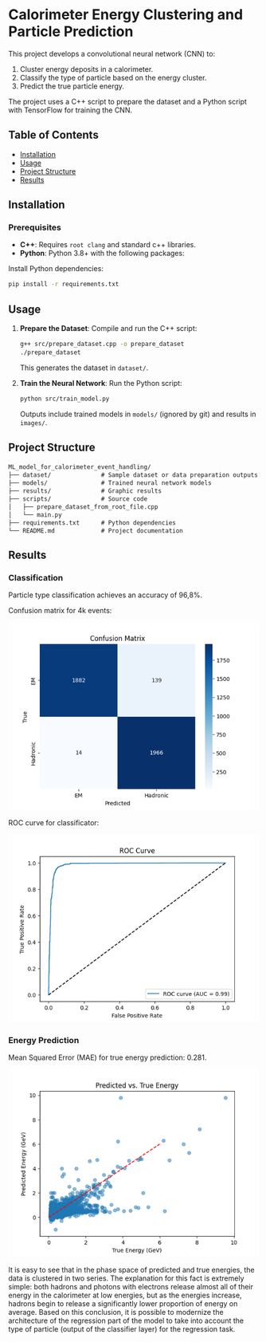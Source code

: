 # Calorimeter Energy Clustering and Particle Prediction

This project develops a convolutional neural network (CNN) to:
1. Cluster energy deposits in a calorimeter.
2. Classify the type of particle based on the energy cluster.
3. Predict the true particle energy.

The project uses a C++ script to prepare the dataset and a Python script with TensorFlow for training the CNN.

## Table of Contents
- [Installation](#installation)
- [Usage](#usage)
- [Project Structure](#project-structure)
- [Results](#results)

## Installation

### Prerequisites
- **C++**: Requires `root clang` and standard c++ libraries.
- **Python**: Python 3.8+ with the following packages:

Install Python dependencies:
```bash
pip install -r requirements.txt
```

## Usage

1. **Prepare the Dataset**:
   Compile and run the C++ script:
   ```bash
   g++ src/prepare_dataset.cpp -o prepare_dataset
   ./prepare_dataset
   ```
   This generates the dataset in `dataset/`.

2. **Train the Neural Network**:
   Run the Python script:
   ```bash
   python src/train_model.py
   ```
   Outputs include trained models in `models/` (ignored by git) and results in `images/`.

## Project Structure

```
ML_model_for_calorimeter_event_handling/
├── dataset/              # Sample dataset or data preparation outputs
├── models/               # Trained neural network models
├── results/              # Graphic results
├── scripts/              # Source code
│   ├── prepare_dataset_from_root_file.cpp
│   └── main.py
├── requirements.txt      # Python dependencies
└── README.md             # Project documentation
```

## Results

### Classification
Particle type classification achieves an accuracy of 96,8%.

Confusion matrix for 4k events:

![Confusion matrix](images/confusion_matrix.png)

ROC curve for classificator:

![ROC AUC](images/ROC.png)

### Energy Prediction
Mean Squared Error (MAE) for true energy prediction: 0.281.

![Energy Prediction](images/predict_true_compare.png)

It is easy to see that in the phase space of predicted and true energies, 
the data is clustered in two series. The explanation for this fact is 
extremely simple: both hadrons and photons with electrons release almost 
all of their energy in the calorimeter at low energies, but as the energies 
increase, hadrons begin to release a significantly lower proportion of energy 
on average. Based on this conclusion, it is possible to modernize the 
architecture of the regression part of the model to take into account the 
type of particle (output of the classifier layer) for the regression task.
